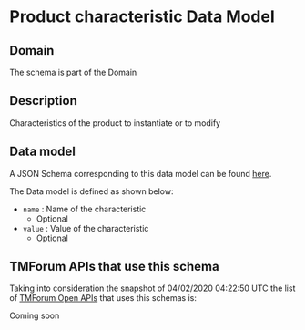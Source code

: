 # Product characteristic Data Model

## Domain

The  schema is part of the  Domain

## Description

Characteristics of the product to instantiate or to modify

## Data model

A JSON Schema corresponding to this data model can be found
[here](https://github.com/tmforum-rand/schemas/blob/candidates/Product/ProductCharacteristic.schema.json).

The Data model is defined as shown below:
- `name` : Name of the characteristic
  - Optional
- `value` : Value of the characteristic
  - Optional




## TMForum APIs that use this schema

Taking into consideration the snapshot of 04/02/2020 04:22:50 UTC the list of [TMForum Open APIs](https://www.tmforum.org/open-apis/) that uses this schemas is:

Coming soon